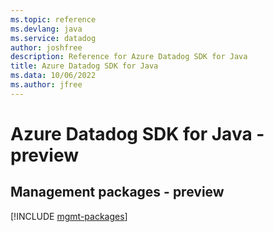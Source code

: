 ```yaml
---
ms.topic: reference
ms.devlang: java
ms.service: datadog
author: joshfree
description: Reference for Azure Datadog SDK for Java
title: Azure Datadog SDK for Java
ms.data: 10/06/2022
ms.author: jfree
---
```

# Azure Datadog SDK for Java - preview

## Management packages - preview
[!INCLUDE [mgmt-packages](datadog-mgmt-index.md)]